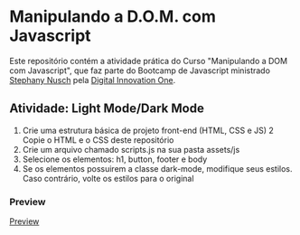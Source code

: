 # Manipulando a D.O.M. com Javascript

Este repositório contém a atividade prática do Curso "Manipulando a DOM com Javascript", que faz parte do Bootcamp de Javascript ministrado [Stephany Nusch](https://github.com/stebsnusch) pela [Digital Innovation One](https://www.dio.me).

## Atividade: Light Mode/Dark Mode

1. Crie uma estrutura básica de projeto front-end (HTML, CSS e JS)
2 Copie o HTML e o CSS deste repositório
2. Crie um arquivo chamado scripts.js na sua pasta assets/js
3. Selecione os elementos: h1, button, footer e body
4. Se os elementos possuirem a classe dark-mode, modifique seus estilos. Caso contrário, volte os estilos para o original

### Preview
[Preview](https://github.com/stebsnusch/basecamp-javascript/blob/main/DOM/dark-mode-exercicio.gif)